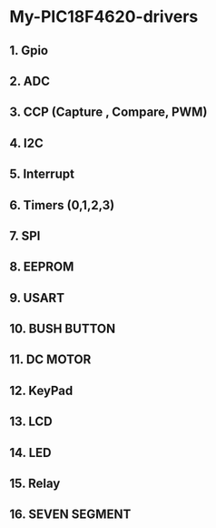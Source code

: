 # My-PIC18F4620-drivers

## 1. Gpio

## 2. ADC

## 3. CCP (Capture , Compare, PWM) 

## 4. I2C

## 5. Interrupt

## 6. Timers (0,1,2,3)

## 7. SPI

## 8. EEPROM
 
## 9. USART

## 10. BUSH BUTTON

## 11. DC MOTOR

## 12. KeyPad

## 13. LCD

## 14. LED

## 15. Relay

## 16. SEVEN SEGMENT
